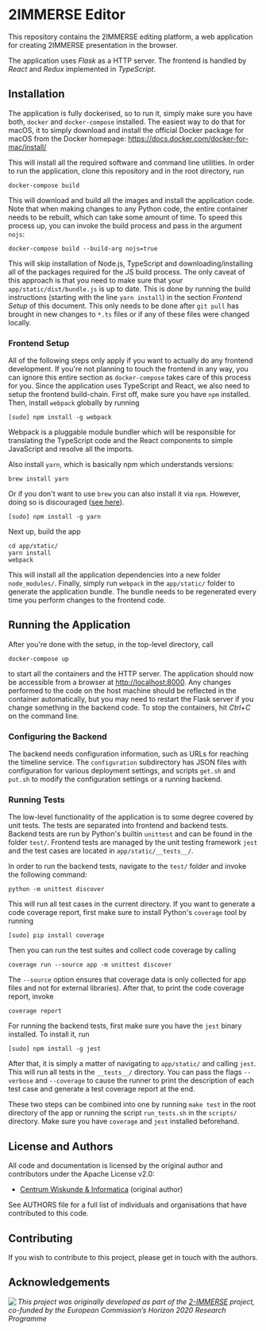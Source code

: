 # 2IMMERSE Editor

This repository contains the 2IMMERSE editing platform, a web application for
creating 2IMMERSE presentation in the browser.

The application uses *Flask* as a HTTP server. The frontend is handled by
*React* and *Redux* implemented in *TypeScript*.

## Installation

The application is fully dockerised, so to run it, simply make sure you have
both, `docker` and `docker-compose` installed. The easiest way to do that for
macOS, it to simply download and install the official Docker package for macOS
from the Docker homepage: <https://docs.docker.com/docker-for-mac/install/>

This will install all the required software and command line utilities. In
order to run the application, clone this repository and in the root directory,
run

```
docker-compose build
```

This will download and build all the images and install the application code.
Note that when making changes to any Python code, the entire container needs to
be rebuilt, which can take some amount of time. To speed this process up, you
can invoke the build process and pass in the argument `nojs`:

```
docker-compose build --build-arg nojs=true
```

This will skip installation of Node.js, TypeScript and downloading/installing
all of the packages required for the JS build process. The only caveat of this
approach is that you need to make sure that your `app/static/dist/bundle.js` is
up to date. This is done by running the build instructions (starting with the
line `yarn install`) in the section *Frontend Setup* of this document. This
only needs to be done after `git pull` has brought in new changes to `*.ts`
files or if any of these files were changed locally.

### Frontend Setup

All of the following steps only apply if you want to actually do any frontend
development. If you're not planning to touch the frontend in any way, you can
ignore this entire section as `docker-compose` takes care of this process for
you. Since the application uses TypeScript and React, we also need to setup the
frontend build-chain. First off, make sure you have `npm` installed. Then,
install `webpack` globally by running

```
[sudo] npm install -g webpack
```

Webpack is a pluggable module bundler which will be responsible for translating
the TypeScript code and the React components to simple JavaScript and resolve
all the imports.

Also install `yarn`, which is basically npm which understands versions:

```
brew install yarn
```

Or if you don't want to use `brew` you can also install it via `npm`. However,
doing so is discouraged ([see here](https://yarnpkg.com/en/docs/install#alternatives-tab)).

```
[sudo] npm install -g yarn
```

Next up, build the app

```
cd app/static/
yarn install
webpack
```

This will install all the application dependencies into a new folder
`node_modules/`. Finally, simply run `webpack` in the `app/static/` folder to
generate the application bundle.  The bundle needs to be regenerated every time
you perform changes to the frontend code.

## Running the Application

After you're done with the setup, in the top-level directory, call

```
docker-compose up
```

to start all the containers and the HTTP server. The application should now be
accessible from a browser at <http://localhost:8000>. Any changes performed to
the code on the host machine should be reflected in the container
automatically, but you may need to restart the Flask server if you change
something in the backend code. To stop the containers, hit *Ctrl+C* on the
command line.

### Configuring the Backend

The backend needs configuration information, such as URLs for reaching the
timeline service. The `configuration` subdirectory has JSON files with
configuration for various deployment settings, and scripts `get.sh` and
`put.sh` to modify the configuration settings or a running backend.

### Running Tests

The low-level functionality of the application is to some degree covered by
unit tests. The tests are separated into frontend and backend tests. Backend
tests are run by Python's builtin `unittest` and can be found in the folder
`test/`. Frontend tests are managed by the unit testing framework `jest` and
the test cases are located in `app/static/__tests__/`.

In order to run the backend tests, navigate to the `test/` folder and invoke
the following command:

```
python -m unittest discover
```

This will run all test cases in the current directory. If you want to generate
a code coverage report, first make sure to install Python's `coverage` tool by
running

```
[sudo] pip install coverage
```

Then you can run the test suites and collect code coverage by calling

```
coverage run --source app -m unittest discover
```

The `--source` option ensures that coverage data is only collected for app
files and not for external libraries). After that, to print the code coverage
report, invoke

```
coverage report
```

For running the backend tests, first make sure you have the `jest` binary
installed. To install it, run

```
[sudo] npm install -g jest
```

After that, it is simply a matter of navigating to `app/static/` and calling
`jest`. This will run all tests in the `__tests__/` directory. You can pass the
flags `--verbose` and `--coverage` to cause the runner to print the description
of each test case and generate a test coverage report at the end.

These two steps can be combined into one by running `make test` in the root
directory of the app or running the script `run_tests.sh` in the `scripts/`
directory. Make sure you have `coverage` and `jest` installed
beforehand.

## License and Authors

All code and documentation is licensed by the original author and contributors
under the Apache License v2.0:

* [Centrum Wiskunde & Informatica](https://www.cwi.nl) (original author)

See AUTHORS file for a full list of individuals and organisations that have
contributed to this code.

## Contributing

If you wish to contribute to this project, please get in touch with the authors.

## Acknowledgements

<img src="https://2immerse.eu/wp-content/uploads/2016/04/2-IMM_150x50.png" align="left"/><em>This project was originally developed as part of the <a href="https://2immerse.eu/">2-IMMERSE</a> project, co-funded by the European Commission’s <a hef="http://ec.europa.eu/programmes/horizon2020/">Horizon 2020</a> Research Programme</em>
